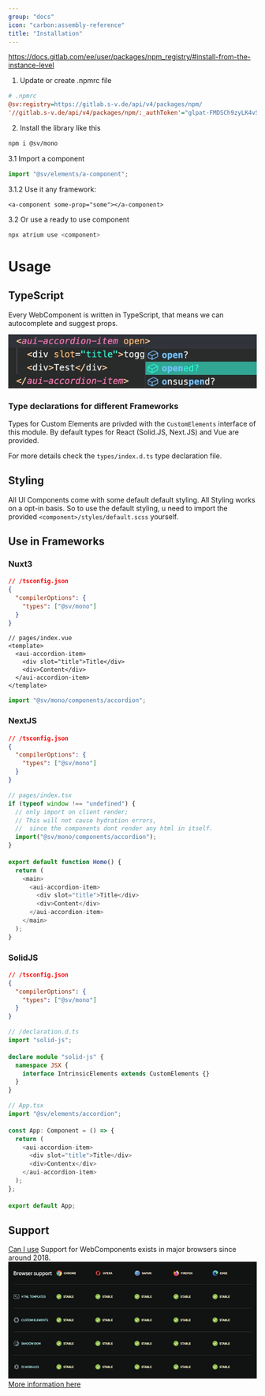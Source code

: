 ```yaml
---
group: "docs"
icon: "carbon:assembly-reference"
title: "Installation"
---
```


https://docs.gitlab.com/ee/user/packages/npm_registry/#install-from-the-instance-level

1. Update or create .npmrc file

```ini
# .npmrc
@sv:registry=https://gitlab.s-v.de/api/v4/packages/npm/
'//gitlab.s-v.de/api/v4/packages/npm/:_authToken'="glpat-FMDSCh9zyLK4vS6kd4JB"
```

2. Install the library like this

```bash
npm i @sv/mono
```

3.1 Import a component

```typescript
import "@sv/elements/a-component";
```

3.1.2 Use it any framework:

```tsx
<a-component some-prop="some"></a-component>
```

3.2 Or use a ready to use component

```bash
npx atrium use <component>
```

# Usage

## TypeScript

Every WebComponent is written in TypeScript, that means we can autocomplete and suggest props.

![proptype.jpg](./images/proptype.jpg)

### Type declarations for different Frameworks

Types for Custom Elements are privded with the `CustomElements` interface of this module.
By default types for React (Solid.JS, Next.JS) and Vue are provided.

For more details check the `types/index.d.ts` type declaration file.

## Styling

All UI Components come with some default default styling. All Styling works on a opt-in basis.
So to use the default styling, u need to import the provided `<component>/styles/default.scss` yourself.

## Use in Frameworks

### Nuxt3

```json
// /tsconfig.json
{
  "compilerOptions": {
    "types": ["@sv/mono"]
  }
}
```

```vue
// pages/index.vue
<template>
  <aui-accordion-item>
    <div slot="title">Title</div>
    <div>Content</div>
  </aui-accordion-item>
</template>
```

```typescript
import "@sv/mono/components/accordion";
```

### NextJS

```json
// /tsconfig.json
{
  "compilerOptions": {
    "types": ["@sv/mono"]
  }
}
```

```typescript
// pages/index.tsx
if (typeof window !== "undefined") {
  // only import on client render;
  // This will not cause hydration errors,
  //  since the components dont render any html in itself.
  import("@sv/mono/components/accordion");
}

export default function Home() {
  return (
    <main>
      <aui-accordion-item>
        <div slot="title">Title</div>
        <div>Content</div>
      </aui-accordion-item>
    </main>
  );
}
```

### SolidJS

```json
// /tsconfig.json
{
  "compilerOptions": {
    "types": ["@sv/mono"]
  }
}
```

```typescript
// /declaration.d.ts
import "solid-js";

declare module "solid-js" {
  namespace JSX {
    interface IntrinsicElements extends CustomElements {}
  }
}
```

```typescript
// App.tsx
import "@sv/elements/accordion";

const App: Component = () => {
  return (
    <aui-accordion-item>
      <div slot="title">Title</div>
      <div>Contentx</div>
    </aui-accordion-item>
  );
};

export default App;
```

## Support

[Can I use](https://caniuse.com/mdn-api_window_customelements)
Support for WebComponents exists in major browsers since around 2018.
![Support table](./images/support.jpg)
[More information here](https://www.webcomponents.org/)
